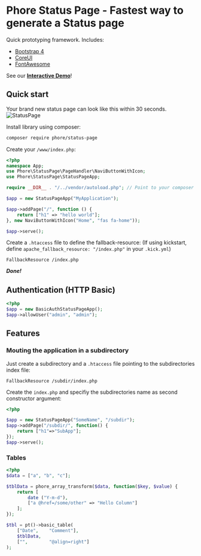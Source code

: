 # Phore Status Page - Fastest way to generate a Status page

Quick prototyping framework. Includes:

- [Bootstrap 4](https://getbootstrap.com)
- [CoreUI](https://coreui.io/)
- [FontAwesome](https://fontawesome.com)

See our **[Interactive Demo](https://phore.github.io/phore-status-page/localhost/)**!

## Quick start

Your brand new status page can look like this within 30 seconds.
![StatusPage](doc/coreui-screenshot.png)

Install library using composer:
```bash
composer require phore/status-page
```

Create your `/www/index.php`:
```php
<?php
namespace App;
use Phore\StatusPage\PageHandler\NaviButtonWithIcon;
use Phore\StatusPage\StatusPageApp;

require __DIR__ . "/../vendor/autoload.php"; // Point to your composer vendor directory here!

$app = new StatusPageApp("MyApplication");

$app->addPage("/", function () {
    return ["h1" => "hello world"];
}, new NaviButtonWithIcon("Home", "fas fa-home"));

$app->serve();
```

Create a `.htaccess` file to define the fallback-resource:
(If using kickstart, define `apache_fallback_resource: "/index.php"` in your `.kick.yml`)
```
FallbackResource /index.php
```

***Done!***


## Authentication (HTTP Basic)

```php
<?php 
$app = new BasicAuthStatusPageApp();
$app->allowUser("admin", "admin");

```


## Features

### Mouting the application in a subdirectory

Just create a subdirectory and a `.htaccess` file pointing to 
the subdirectories index file:

```
FallbackResource /subdir/index.php
```

Create the `index.php` and specifiy the subdirectories name
as second constructor argument:

```php
<?php

$app = new StatusPageApp("SomeName", "/subdir");
$app->addPage("/subdir/", function() {
    return ["h1"=>"SubApp"];
});
$app->serve();
```




### Tables

```php
<?php
$data = ["a", "b", "c"];

$tblData = phore_array_transform($data, function($key, $value) {
    return [
        date ("Y-m-d"),
        ["a @href=/some/other" => "Hello Column"]
    ];
});

$tbl = pt()->basic_table(
    ["Date",    "Comment"],
    $tblData,
    ["",        "@align=right"]
);

```



